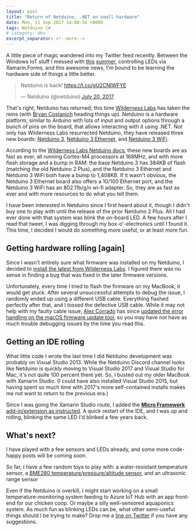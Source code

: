 ```yaml
---
layout: post
title: "Return of Netduino, .NET on small hardware"
date: Mon, 11 Sep 2017 14:00:56 +0000
tags: Netduino C#
# category: dev
excerpt_separator: <!--more-->
---
```


A little piece of magic wandered into my Twitter feed recently. Between the Windows IoT stuff I messed with [this](https://twitter.com/PatridgeDev/status/843113990519771140) [summer](https://twitter.com/PatridgeDev/status/844553311059693569), controlling LEDs via Xamarin.Forms, and this awesome news, I'm bound to be learning the hardware side of things a little better.

<blockquote class="twitter-tweet"><p lang="nl" dir="ltr">Netduino is back! <a href="https://t.co/gU2CNIWFYE">https://t.co/gU2CNIWFYE</a></p>&mdash; Netduino (@netduino) <a href="https://twitter.com/netduino/status/888092844337971200">July 20, 2017</a></blockquote> <script async src="//platform.twitter.com/widgets.js" charset="utf-8"></script>

<!--more-->

That's right, Netduino has returned; this time [Wilderness Labs](https://www.wildernesslabs.co/) has taken the reins (with [Bryan Costanich](https://twitter.com/bryancostanich) heading things up). Netduino is a hardware platform, similar to Arduino with lots of input and output options through a bunch of pins on the board, that allows interacting with it using .NET. Not only has Wilderness Labs resurrected Netduino, they have released three new boards: [Netduino 3](http://amzn.to/2wdBl0L), [Netduino 3 Ethernet](http://amzn.to/2xlJm3E), and [Netduino 3 WiFi](http://amzn.to/2vfFmVb).

According to the [Wilderness Labs Netduino docs](http://developer.wildernesslabs.co/Netduino/About/), these new boards are as fast as ever, all running Cortex-M4 processors at 168MHz, and with more flash storage and a bump in RAM: the base Netduino 3 has 384KB of flash (matching the old Netduino 2 Plus), and the Netduino 3 Ethernet and Netduino 3 WiFi both have a bump to 1,408KB. If it wasn't obvious, the Netduino 3 Ethernet board also offers a 10/100 Ethernet port, and the Netduino 3 WiFi has an 802.11b/g/n wi-fi adapter. So, they are as fast as ever and with more resources to do what you tell them.

I have been interested in Netduino since I first heard about it, though I didn't buy one to play with until the release of the prior Netduino 2 Plus. All I had ever done with that system was blink the on-board LED. A few hours after I read that tweet, I was digging through my box-o'-electronics until I found it. This time, I decided I would do something more useful, or at least more fun.

## Getting hardware rolling [again]

Since I wasn't entirely sure what firmware was installed on my Netduino, I decided to [install the latest from Wilderness Labs](http://developer.wildernesslabs.co/Netduino/About/Updating_Firmware/). I figured there was no sense in finding a bug that was fixed in the later firmware versions.

Unfortunately, every time I tried to flash the firmware on my MacBook, it would get stuck. After several unsuccessful attempts to debug the issue, I randomly ended up using a different USB cable. Everything flashed perfectly after that, and I tossed the defective USB cable. While it may not help with my faulty cable issue, [Alex Corrado](https://twitter.com/chknofthescene) has since [updated the error handling on the macOS firmware update tool](https://github.com/WildernessLabs/Netduino-Updater/pull/3), so you may have not have as much trouble debugging issues by the time you read this.

## Getting an IDE rolling

What little code I wrote the last time I did Netduino development was probably on Visual Studio 2013. While the Netduino Discord channel looks like Netduino is quickly moving to Visual Studio 2017 and Visual Studio for Mac, it's not quite 100 percent there yet. So, I busted out my older MacBook with Xamarin Studio. (I could have also installed Visual Studio 2015, but having spent so much time with 2017's more self-contained installs makes me not want to return to the previous era.)

Since I was going the Xamarin Studio route, I added the [**Micro Framework** add-in/extension as instructed](http://developer.wildernesslabs.co/Netduino/Getting_Started/). A quick restart of the IDE, and I was up and rolling, blinking the same LED I'd blinked a few years back.

## What's next? 

I have played with a few sensors and LEDs already, and some more code-happy posts will be coming soon.

So far, I have a few random toys to play with: a water-resistant temperature sensor, a [BME280 temperature/pressure/altitude sensor](http://amzn.to/2viNF2v), and an ultrasonic range sensor

Even if the Netduino is overkill, I might start working on a small temperature-monitoring system feeding to Azure IoT Hub with an app front-end for our chicken coop. Or maybe a silly well-sensored aquaponics system. As much fun as blinking LEDs can be, what other semi-useful things should I be trying to make? Drop me a [line on Twitter](https://twitter.com/patridgedev) if you have any suggestions.
